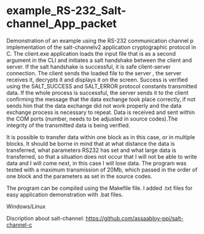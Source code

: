 # example_RS-232_Salt-channel_App_packet

Demonstration of an example using the RS-232 communication channel p
implementation of the salt-channelv2 application cryptographic protocol
in C. The client.exe application loads the input file that is 
as a second argument in the CLI and initiates a salt handshake between the client
and server. If the salt handshake is successful, it is safe
client-server connection. The client sends the loaded file to the server
, the server receives it, decrypts it and displays it on the screen.
Success is verified using the SALT_SUCCESS and SALT_ERROR protocol constants
transmitted data. If the whole process is successful, the server sends it
to the client confirming the message that the data exchange took place correctly, if not
sends him that the data exchange did not work properly and the data exchange process is necessary
to repeat. Data is received and sent within the COM ports (number,
needs to be adjusted in source codes).The integrity of the transmitted data is being verified.

It is possible to transfer data within one block as in this case, or in multiple blocks. 
It should be borne in mind that at what distance the data is transferred, what parameters RS232 
has set and what large data is transferred, so that a situation does not occur that 
I will not be able to write data and I will come next, in this case I will lose data. 
The program was tested with a maximum transmission of 20Mb, which passed in the order of one block 
and the parameters as set in the source codes.

The program can be compiled using the Makefile file. I added .txt files
for easy application demonstration with .bat files.

Windows/Linux

Discription about salt-channel: 
https://github.com/assaabloy-ppi/salt-channel-c
